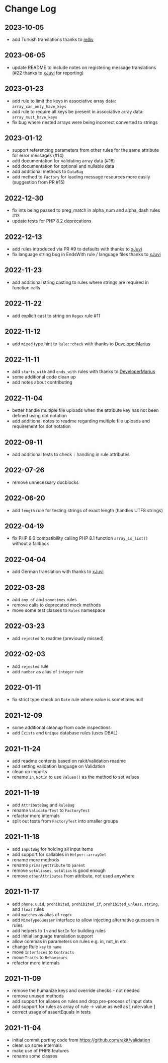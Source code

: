 Change Log
==========

2023-10-05
----------

 * add Turkish translations thanks to [relliv](https://github.com/relliv)

2023-06-05
----------

 * update README to include notes on registering message translations (#22 thanks to [xJuvi](https://github.com/xJuvi) for reporting)

2023-01-23
----------

 * add rule to limit the keys in associative array data: `array_can_only_have_keys`
 * add rule to require all keys be present in associative array data: `array_must_have_keys`
 * fix bug where nested arrays were being incorrect converted to strings

2023-01-12
----------

 * support referencing parameters from other rules for the same attribute for error messages (#14)
 * add documentation for validating array data (#16)
 * add documentation for optional and nullable data
 * add additional methods to `DataBag`
 * add method to `Factory` for loading message resources more easily (suggestion from PR #15)

2022-12-30
----------

 * fix ints being passed to preg_match in alpha_num and alpha_dash rules #13
 * update tests for PHP 8.2 deprecations

2022-12-13
----------

 * add rules introduced via PR #9 to defaults with thanks to [xJuvi](https://github.com/xJuvi)
 * fix language string bug in EndsWith rule / language files thanks to [xJuvi](https://github.com/xJuvi)

2022-11-23
----------

 * add additional string casting to rules where strings are required in function calls

2022-11-22
----------

 * add explicit cast to string on `Regex` rule #11

2022-11-12
----------

 * add `mixed` type hint to `Rule::check` with thanks to [DeveloperMarius](https://github.com/DeveloperMarius)

2022-11-11
----------

 * add `starts_with` and `ends_with` rules with thanks to [DeveloperMarius](https://github.com/DeveloperMarius)
 * some additional code clean up
 * add notes about contributing

2022-11-04
----------

 * better handle multiple file uploads when the attribute key has not been defined using dot notation
 * add additional notes to readme regarding multiple file uploads and requirement for dot notation

2022-09-11
----------

 * add additional tests to check `:` handling in rule attributes

2022-07-26
----------

 * remove unnecessary docblocks

2022-06-20
----------

 * add `length` rule for testing strings of exact length (handles UTF8 strings)

2022-04-19
----------

 * fix PHP 8.0 compatibility calling PHP 8.1 function `array_is_list()` without a fallback

2022-04-04
----------

 * add German translation with thanks to [xJuvi](https://github.com/xJuvi)

2022-03-28
----------

 * add `any_of` and `sometimes` rules
 * remove calls to deprecated mock methods
 * move some test classes to `Rules` namespace

2022-03-23
----------

 * add `rejected` to readme (previously missed)

2022-02-03
----------

 * add `rejected` rule
 * add `number` as alias of `integer` rule

2022-01-11
----------

 * fix strict type check on `Date` rule where value is sometimes null

2021-12-09
----------

 * some additional cleanup from code inspections
 * add `Exists` and `Unique` database rules (uses DBAL)

2021-11-24
----------

 * add readme contents based on rakit/validation readme
 * add setting validation language on Validation
 * clean up imports
 * rename `In`, `NotIn` to use `values()` as the method to set values

2021-11-19
----------

 * add `AttributeBag` and `RuleBag`
 * rename `ValidatorTest` to `FactoryTest`
 * refactor more internals
 * split out tests from `FactoryTest` into smaller groups

2021-11-18
----------

 * add `InputBag` for holding all input items
 * add support for callables in `Helper::arrayGet`
 * rename more methods
 * rename `primaryAttribute` to `parent`
 * remove `setAliases`, `setAlias` is good enough
 * remove `otherAttributes` from attribute, not used anywhere

2021-11-17
----------

 * add `phone`, `uuid`, `prohibited`, `prohibited_if`, `prohibited_unless`, `string`, and `float` rules
 * add `matches` as alias of `regex`
 * add `MimeTypeGuesser` interface to allow injecting alternative guessers in rules
 * add helpers to `In` and `NotIn` for building rules
 * add initial language translation support
 * allow commas in parameters on rules e.g. in, not_in etc.
 * change Rule `key` to `name`
 * move `Interfaces` to `Contracts`
 * move `Traits` to `Behaviours`
 * refactor more internals

2021-11-09
----------

 * remove the humanize keys and override checks - not needed
 * remove unused methods
 * add support for aliases on rules and drop pre-process of input data
 * add support for rules as array of rule -> value as well as [ rule:value ]
 * correct usage of assertEquals in tests

2021-11-04
----------

 * initial commit porting code from https://github.com/rakit/validation
 * clean up some internals
 * make use of PHP8 features
 * rename some classes
